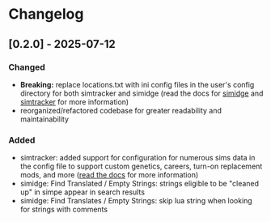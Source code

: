 # Changelog

## [0.2.0] - 2025-07-12

### Changed

- **Breaking:** replace locations.txt with ini config files in the user's config directory for both simtracker and simidge (read the docs for [simidge](/docs/simidge/config.md) and [simtracker](/docs/simtracker/config.md) for more information)
- reorganized/refactored codebase for greater readability and maintainability

### Added

- simtracker: added support for configuration for numerous sims data in the config file to support custom genetics, careers, turn-on replacement mods, and more ([read the docs](/docs/simtracker/config.md) for more information)
- simidge: Find Translated / Empty Strings: strings eligible to be "cleaned up" in simpe appear in search results
- simidge: Find Translates / Empty Strings: skip lua string when looking for strings with comments
